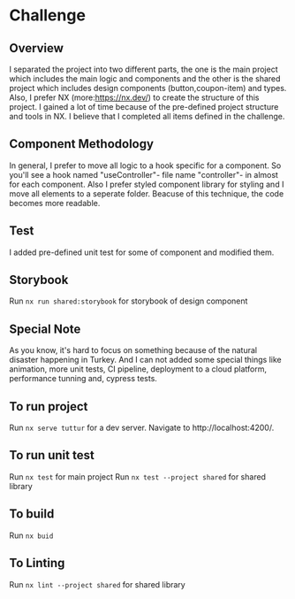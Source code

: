 # Challenge

## Overview
I separated the project into two different parts, the one is the main project which includes the main logic and components and the other is the shared project which includes design components (button,coupon-item) and types.
Also, I prefer NX (more:https://nx.dev/) to create the structure of this project. I gained a lot of time because of the pre-defined project structure and tools in NX. 
I believe that I completed all items defined in the challenge.

## Component Methodology
In general, I prefer to move all logic to a hook specific for a component. So you'll see a hook named "useController"- file name "controller"- in almost for each component.
Also I prefer styled component library for styling and I move all elements to a seperate folder. Beacuse of this technique, the code becomes more readable.

## Test
I added pre-defined unit test for some of component and modified them. 

## Storybook
Run `nx run shared:storybook` for storybook of design component

## Special Note
As you know, it's hard to focus on something because of the natural disaster happening in Turkey.
And I can not added some special things like animation, more unit tests, CI pipeline, deployment to a cloud platform, performance tunning and, cypress tests.

## To run project
Run `nx serve tuttur` for a dev server. Navigate to http://localhost:4200/.

## To run unit test 
Run `nx test` for main project
Run `nx test --project shared` for shared library

## To build  
Run `nx buid`

## To Linting
Run `nx lint --project shared` for shared library


